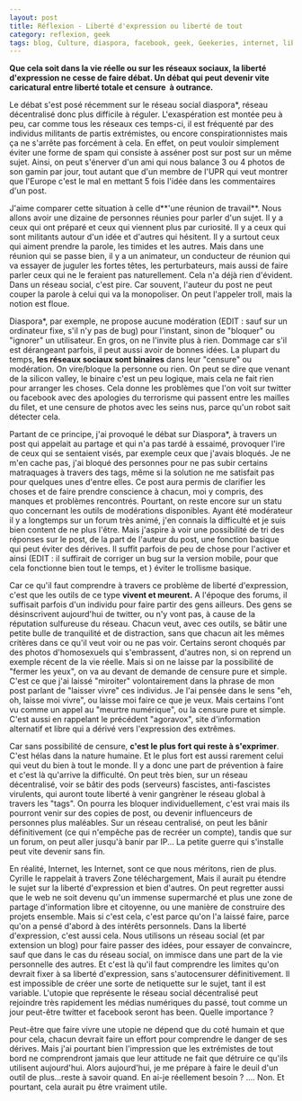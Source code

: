 ```yaml
---
layout: post
title: Réflexion - Liberté d'expression ou liberté de tout
category: reflexion, geek
tags: blog, Culture, diaspora, facebook, geek, Geekeries, internet, liberté d'expression, Réflexion, réseaux sociaux, twitter
---
```

**Que cela soit dans la vie réelle ou sur les réseaux sociaux, la liberté d'expression ne cesse de faire débat. Un débat qui peut devenir vite caricatural entre liberté totale et censure  à outrance.**

Le débat s'est posé récemment sur le réseau social diaspora*, réseau décentralisé donc plus difficile à réguler. L'exaspération est montée peu à peu, car comme tous les réseaux ces temps-ci, il est fréquenté par des individus militants de partis extrémistes, ou encore conspirationnistes mais ça ne s'arrête pas forcément à cela. En effet, on peut vouloir simplement éviter une forme de spam qui consiste à asséner post sur post sur un même sujet. Ainsi, on peut s'énerver d'un ami qui nous balance 3 ou 4 photos de son gamin par jour, tout autant que d'un membre de l'UPR qui veut montrer que l'Europe c'est le mal en mettant 5 fois l'idée dans les commentaires d'un post.

J'aime comparer cette situation à celle d**'une réunion de travail**. Nous allons avoir une dizaine de personnes réunies pour parler d'un sujet. Il y a ceux qui ont préparé et ceux qui viennent plus par curiosité. Il y a ceux qui sont militants autour d'un idée et d'autres qui hésitent. Il y a surtout ceux qui aiment prendre la parole, les timides et les autres. Mais dans une réunion qui se passe bien, il y a un animateur, un conducteur de réunion qui va essayer de juguler les fortes têtes, les perturbateurs, mais aussi de faire parler ceux qui ne le feraient pas naturellement. Cela n'a déjà rien d'évident. Dans un réseau social, c'est pire. Car souvent, l'auteur du post ne peut couper la parole à celui qui va la monopoliser. On peut l'appeler troll, mais la notion est floue.

Diaspora*, par exemple, ne propose aucune modération (EDIT : sauf sur un ordinateur fixe, s'il n'y pas de bug) pour l'instant, sinon de "bloquer" ou "ignorer" un utilisateur. En gros, on ne l'invite plus à rien. Dommage car s'il est dérangeant parfois, il peut aussi avoir de bonnes idées. La plupart du temps, **les réseaux sociaux sont binaires** dans leur "censure" ou modération. On vire/bloque la personne ou rien. On peut se dire que venant de la silicon valley, le binaire c'est un peu logique, mais cela ne fait rien pour arranger les choses. Cela donne les problèmes que l'on voit sur twitter ou facebook avec des apologies du terrorisme qui passent entre les mailles du filet, et une censure de photos avec les seins nus, parce qu'un robot sait détecter cela.

Partant de ce principe, j'ai provoqué le débat sur Diaspora*, à travers un post qui appelait au partage et qui n'a pas tardé à essaimé, provoquer l'ire de ceux qui se sentaient visés, par exemple ceux que j'avais bloqués. Je ne m'en cache pas, j'ai bloqué des personnes pour ne pas subir certains matraquages à travers des tags, même si la solution ne me satisfait pas pour quelques unes d'entre elles. Ce post aura permis de clarifier les choses et de faire prendre conscience à chacun, moi y compris, des manques et problèmes rencontrés. Pourtant, on reste encore sur un statu quo concernant les outils de modérations disponibles. Ayant été modérateur il y a longtemps sur un forum très animé, j'en connais la difficulté et je suis bien content de ne plus l'être. Mais j'aspire à voir une possibilité de tri des réponses sur le post, de la part de l'auteur du post, une fonction basique qui peut éviter des dérives. Il suffit parfois de peu de chose pour l'activer et ainsi (EDIT : il suffirait de corriger un bug sur la version mobile, pour que cela fonctionne bien tout le temps, et ) éviter le trollisme basique.

Car ce qu'il faut comprendre à travers ce problème de liberté d'expression, c'est que les outils de ce type **vivent et meurent.** A l'époque des forums, il suffisait parfois d'un individu pour faire partir des gens ailleurs. Des gens se désinscrivent aujourd'hui de twitter, ou n'y vont pas, à cause de la réputation sulfureuse du réseau. Chacun veut, avec ces outils, se bâtir une petite bulle de tranquilité et de distraction, sans que chacun ait les mêmes critères dans ce qu'il veut voir ou ne pas voir. Certains seront choqués par des photos d'homosexuels qui s'embrassent, d'autres non, si on reprend un exemple récent de la vie réelle. Mais si on ne laisse par la possibilité de "fermer les yeux", on va au devant de demande de censure pure et simple. C'est ce que j'ai laissé "miroiter" volontairement dans la phrase de mon post parlant de "laisser vivre" ces individus. Je l'ai pensée dans le sens "eh, oh, laisse moi vivre", ou laisse moi faire ce que je veux. Mais certains l'ont vu comme un appel au "meurtre numérique", ou la censure pure et simple. C'est aussi en rappelant le précédent "agoravox", site d'information alternatif et libre qui a dérivé vers l'expression des extrêmes.

Car sans possibilité de censure, **c'est le plus fort qui reste à s'exprimer**. C'est hélas dans la nature humaine. Et le plus fort est aussi rarement celui qui veut du bien à tout le monde. Il y a donc une part de prévention à faire et c'est là qu'arrive la difficulté. On peut très bien, sur un réseau décentralisé, voir se bâtir des pods (serveurs) fascistes, anti-fascistes virulents, qui auront toute liberté à venir gangrèner le réseau global à travers les "tags". On pourra les bloquer individuellement, c'est vrai mais ils pourront venir sur des copies de post, ou devenir influenceurs de personnes plus maléables. Sur un réseau centralisé, on peut les bânir définitivement (ce qui n'empêche pas de recréer un compte), tandis que sur un forum, on peut aller jusqu'à banir par IP... La petite guerre qui s'installe peut vite devenir sans fin.

En réalité, Internet, les Internet, sont ce que nous méritons, rien de plus. Cyrille le rappelait à travers Zone téléchargement, Mais il aurait pu étendre le sujet sur la liberté d'expression et bien d'autres. On peut regretter aussi que le web ne soit devenu qu'un immense supermarché et plus une zone de partage d'information libre et citoyenne, ou une manière de construire des projets ensemble. Mais si c'est cela, c'est parce qu'on l'a laissé faire, parce qu'on a pensé d'abord à des intérêts personnels. Dans la liberté d'expression, c'est aussi cela. Nous utilisons un réseau social (et par extension un blog) pour faire passer des idées, pour essayer de convaincre, sauf que dans le cas du réseau social, on immisce dans une part de la vie personnelle des autres. Et c'est là qu'il faut comprendre les limites qu'on devrait fixer à sa liberté d'expression, sans s'autocensurer définitivement. Il est impossible de créer une sorte de netiquette sur le sujet, tant il est variable. L'utopie que représente le réseau social décentralisé peut rejoindre très rapidement les médias numériques du passé, tout comme un jour peut-être twitter et facebook seront has been. Quelle importance ?

Peut-être que faire vivre une utopie ne dépend que du coté humain et que pour cela, chacun devrait faire un effort pour comprendre le danger de ses dérives. Mais j'ai pourtant bien l'impression que les extrémistes de tout bord ne comprendront jamais que leur attitude ne fait que détruire ce qu'ils utilisent aujourd'hui. Alors aujourd'hui, je me prépare à faire le deuil d'un outil de plus...reste à savoir quand. En ai-je réellement besoin ? .... Non. Et pourtant, cela aurait pu être vraiment utile.

